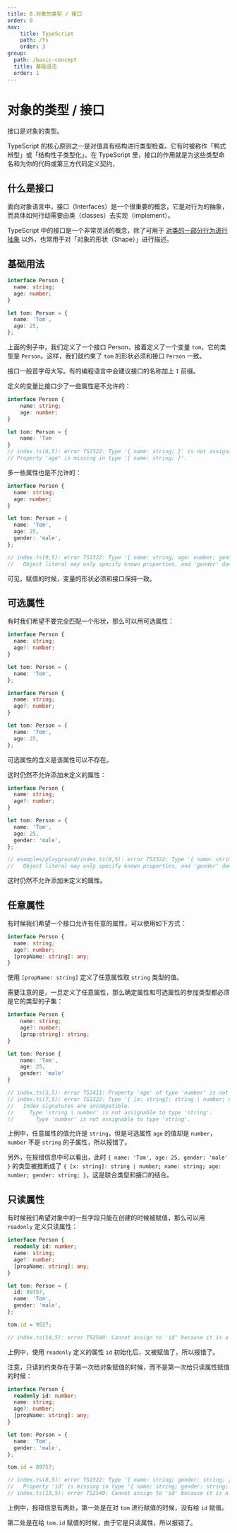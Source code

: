 ```yaml
---
title: 8.对象的类型 / 接口
order: 8
nav:
    title: TypeScript
    path: /ts
    order: 3
group:
  path: /basic-concept
  title: 基础语法
  order: 1    
---
```



# 对象的类型 / 接口

接口是对象的类型。

TypeScript 的核心原则之一是对值具有结构进行类型检查。它有时被称作「鸭式辨型」或「结构性子类型化」。在 TypeScript 里，接口的作用就是为这些类型命名和为你的代码或第三方代码定义契约，

## 什么是接口

面向对象语言中，接口（Interfaces）是一个很重要的概念，它是对行为的抽象，而具体如何行动需要由类（classes）去实现（implement）。

TypeScript 中的接口是一个非常灵活的概念，除了可用于 [对类的一部分行为进行抽象](https://ts.xcatliu.com/advanced/class-and-interfaces#%E7%B1%BB%E5%AE%9E%E7%8E%B0%E6%8E%A5%E5%8F%A3) 以外，也常用于对「对象的形状（Shape）」进行描述。

## 基础用法

```ts
interface Person {
  name: string;
  age: number;
}

let tom: Person = {
  name: 'Tom',
  age: 25,
};
```

上面的例子中，我们定义了一个接口 Person，接着定义了一个变量 `tom`，它的类型是 `Person`。这样，我们就约束了 `tom` 的形状必须和接口 `Person` 一致。

接口一般首字母大写。有的编程语言中会建议接口的名称加上 `I` 前缀。

定义的变量比接口少了一些属性是不允许的：

```ts
interface Person {
    name: string;
    age: number;
}

let tom: Person = {
    name: 'Tom
}
// index.ts(6,5): error TS2322: Type '{ name: string; }' is not assignable to type 'Person'.
// Property 'age' is missing in type '{ name: string; }'.
```

多一些属性也是不允许的：

```ts
interface Person {
  name: string;
  age: number;
}

let tom: Person = {
  name: 'Tom',
  age: 25,
  gender: 'male',
};

// index.ts(9,5): error TS2322: Type '{ name: string; age: number; gender: string; }' is not assignable to type 'Person'.
//   Object literal may only specify known properties, and 'gender' does not exist in type 'Person'.
```

可见，赋值的时候，变量的形状必须和接口保持一致。

## 可选属性

有时我们希望不要完全匹配一个形状，那么可以用可选属性：

```ts
interface Person {
  name: string;
  age?: number;
}

let tom: Person = {
  name: 'Tom',
};
```

```ts
interface Person {
  name: string;
  age?: number;
}

let tom: Person = {
  name: 'Tom',
  age: 25,
};
```

可选属性的含义是该属性可以不存在。

这时仍然不允许添加未定义的属性：

```ts
interface Person {
  name: string;
  age?: number;
}

let tom: Person = {
  name: 'Tom',
  age: 25,
  gender: 'male',
};

// examples/playground/index.ts(9,5): error TS2322: Type '{ name: string; age: number; gender: string; }' is not assignable to type 'Person'.
//   Object literal may only specify known properties, and 'gender' does not exist in type 'Person'.
```

这时仍然不允许添加未定义的属性。

## 任意属性

有时候我们希望一个接口允许有任意的属性，可以使用如下方式：

```ts
interface Person {
  name: string;
  age?: number;
  [propName: string]: any;
}
```

使用 `[propName: string]` 定义了任意属性取 `string` 类型的值。

需要注意的是，一旦定义了任意属性，那么确定属性和可选属性的参加类型都必须是它的类型的子集：

```ts
interface Person {
    name: string;
    age?: number;
    [prop:string]: string;
}

let tom: Person {
    name: 'Tom',
    age: 25,
    gender: 'male'
}

// index.ts(3,5): error TS2411: Property 'age' of type 'number' is not assignable to string index type 'string'.
// index.ts(7,5): error TS2322: Type '{ [x: string]: string | number; name: string; age: number; gender: string; }' is not assignable to type 'Person'.
//   Index signatures are incompatible.
//     Type 'string | number' is not assignable to type 'string'.
//       Type 'number' is not assignable to type 'string'.
```

上例中，任意属性的值允许是 `string`，但是可选属性 `age` 的值却是 `number`，`number` 不是 `string` 的子属性，所以报错了。

另外，在报错信息中可以看出，此时 `{ name: 'Tom', age: 25, gender: 'male' }` 的类型被推断成了 `{ [x: string]: string | number; name: string; age: number; gender: string; }`，这是联合类型和接口的结合。

## 只读属性

有时候我们希望对象中的一些字段只能在创建的时候被赋值，那么可以用 `readonly` 定义只读属性：

```ts
interface Person {
  readonly id: number;
  name: string;
  age?: number;
  [propName: string]: any;
}

let tom: Person = {
  id: 89757,
  name: 'Tom',
  gender: 'male',
};

tom.id = 9527;

// index.ts(14,5): error TS2540: Cannot assign to 'id' because it is a constant or a read-only property.
```

上例中，使用 `readonly` 定义的属性 `id` 初始化后，又被赋值了，所以报错了。

注意，只读的约束存在于第一次给对象赋值的时候，而不是第一次给只读属性赋值的时候：

```ts
interface Person {
  readonly id: number;
  name: string;
  age?: number;
  [propName: string]: any;
}

let tom: Person = {
  name: 'Tom',
  gender: 'male',
};

tom.id = 89757;

// index.ts(8,5): error TS2322: Type '{ name: string; gender: string; }' is not assignable to type 'Person'.
//   Property 'id' is missing in type '{ name: string; gender: string; }'.
// index.ts(13,5): error TS2540: Cannot assign to 'id' because it is a constant or a read-only property.
```

上例中，报错信息有两处，第一处是在对 `tom` 进行赋值的时候，没有给 `id` 赋值。

第二处是在给 `tom.id` 赋值的时候，由于它是只读属性，所以报错了。
